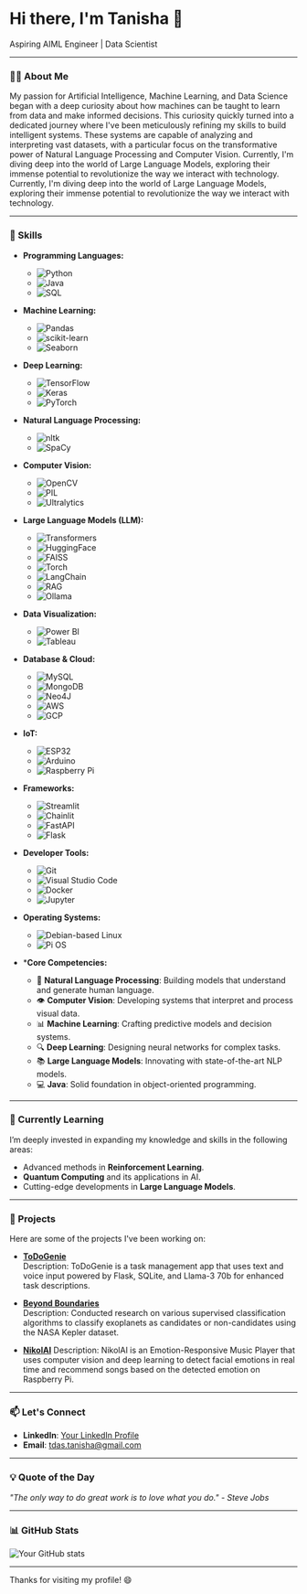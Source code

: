 # Hi there, I'm Tanisha 👋

Aspiring AIML Engineer | Data Scientist 

---

### 👨‍💻 About Me

My passion for Artificial Intelligence, Machine Learning, and Data Science began with a deep curiosity about how machines can be taught to learn from data and make informed decisions. This curiosity quickly turned into a dedicated journey where I've been meticulously refining my skills to build intelligent systems. These systems are capable of analyzing and interpreting vast datasets, with a particular focus on the transformative power of Natural Language Processing and Computer Vision. Currently, I'm diving deep into the world of Large Language Models, exploring their immense potential to revolutionize the way we interact with technology. Currently, I'm diving deep into the world of Large Language Models, exploring their immense potential to revolutionize the way we interact with technology.

---

### 🔧 Skills


- **Programming Languages:**
  - ![Python](https://img.shields.io/badge/-Python-3776AB?style=flat&logo=python&logoColor=white)
  - ![Java](https://img.shields.io/badge/-Java-007396?style=flat&logo=java&logoColor=white)
  - ![SQL](https://img.shields.io/badge/-SQL-4479A1?style=flat&logo=postgresql&logoColor=white)

- **Machine Learning:**
  - ![Pandas](https://img.shields.io/badge/-Pandas-150458?style=flat&logo=pandas&logoColor=white)
  - ![scikit-learn](https://img.shields.io/badge/-Scikit%20Learn-F7931E?style=flat&logo=scikit-learn&logoColor=white)
  - ![Seaborn](https://img.shields.io/badge/-Seaborn-3776AB?style=flat&logo=seaborn&logoColor=white)

- **Deep Learning:**
  - ![TensorFlow](https://img.shields.io/badge/-TensorFlow-FF6F00?style=flat&logo=tensorflow&logoColor=white)
  - ![Keras](https://img.shields.io/badge/-Keras-D00000?style=flat&logo=keras&logoColor=white)
  - ![PyTorch](https://img.shields.io/badge/-PyTorch-EE4C2C?style=flat&logo=pytorch&logoColor=white)

- **Natural Language Processing:**
  - ![nltk](https://img.shields.io/badge/-nltk-9FD400?style=flat&logo=nltk&logoColor=white)
  - ![SpaCy](https://img.shields.io/badge/-SpaCy-09A3D5?style=flat&logo=spacy&logoColor=white)

- **Computer Vision:**
  - ![OpenCV](https://img.shields.io/badge/-OpenCV-5C3EE8?style=flat&logo=opencv&logoColor=white)
  - ![PIL](https://img.shields.io/badge/-PIL-FF3C00?style=flat&logo=python&logoColor=white)
  - ![Ultralytics](https://img.shields.io/badge/-Ultralytics-2C7B9B?style=flat&logo=yolov5&logoColor=white)

- **Large Language Models (LLM):**
  - ![Transformers](https://img.shields.io/badge/-Transformers-F7DF1E?style=flat&logo=hugging-face&logoColor=white)
  - ![HuggingFace](https://img.shields.io/badge/-HuggingFace-FF8A00?style=flat&logo=hugging-face&logoColor=white)
  - ![FAISS](https://img.shields.io/badge/-FAISS-0096D6?style=flat&logo=faiss&logoColor=white)
  - ![Torch](https://img.shields.io/badge/-Torch-EE4C2C?style=flat&logo=pytorch&logoColor=white)
  - ![LangChain](https://img.shields.io/badge/-LangChain-2E86C1?style=flat&logo=chainlink&logoColor=white)
  - ![RAG](https://img.shields.io/badge/-RAG-FF6F00?style=flat&logo=rag&logoColor=white)
  - ![Ollama](https://img.shields.io/badge/-Ollama-FF4C29?style=flat&logo=ollama&logoColor=white)

- **Data Visualization:**
  - ![Power BI](https://img.shields.io/badge/-Power%20BI-F2C811?style=flat&logo=power-bi&logoColor=white)
  - ![Tableau](https://img.shields.io/badge/-Tableau-E97627?style=flat&logo=tableau&logoColor=white)
    
- **Database & Cloud:**
  - ![MySQL](https://img.shields.io/badge/-MySQL-4479A1?style=flat&logo=mysql&logoColor=white)
  - ![MongoDB](https://img.shields.io/badge/-MongoDB-47A248?style=flat&logo=mongodb&logoColor=white)
  - ![Neo4J](https://img.shields.io/badge/-Neo4J-008CC1?style=flat&logo=neo4j&logoColor=white)
  - ![AWS](https://img.shields.io/badge/-AWS-FF9900?style=flat&logo=amazon-aws&logoColor=white)
  - ![GCP](https://img.shields.io/badge/-GCP-4285F4?style=flat&logo=google-cloud&logoColor=white)

- **IoT:**
  - ![ESP32](https://img.shields.io/badge/-ESP32-333333?style=flat&logo=espressif&logoColor=white)
  - ![Arduino](https://img.shields.io/badge/-Arduino-00979D?style=flat&logo=arduino&logoColor=white)
  - ![Raspberry Pi](https://img.shields.io/badge/-Raspberry%20Pi-A22846?style=flat&logo=raspberry-pi&logoColor=white)

- **Frameworks:**
  - ![Streamlit](https://img.shields.io/badge/-Streamlit-FF4B4B?style=flat&logo=streamlit&logoColor=white)
  - ![Chainlit](https://img.shields.io/badge/-Chainlit-1F5AF6?style=flat&logo=chainlink&logoColor=white)
  - ![FastAPI](https://img.shields.io/badge/-FastAPI-009688?style=flat&logo=fastapi&logoColor=white)
  - ![Flask](https://img.shields.io/badge/-Flask-000000?style=flat&logo=flask&logoColor=white)

- **Developer Tools:**
  - ![Git](https://img.shields.io/badge/-Git-F05032?style=flat&logo=git&logoColor=white)
  - ![Visual Studio Code](https://img.shields.io/badge/-VS%20Code-007ACC?style=flat&logo=visual-studio-code&logoColor=white)
  - ![Docker](https://img.shields.io/badge/-Docker-2496ED?style=flat&logo=docker&logoColor=white)
  - ![Jupyter](https://img.shields.io/badge/-Jupyter-F37626?style=flat&logo=jupyter&logoColor=white)

- **Operating Systems:**
  - ![Debian-based Linux](https://img.shields.io/badge/-Debian-DC3545?style=flat&logo=debian&logoColor=white)
  - ![Pi OS](https://img.shields.io/badge/-Pi%20OS-C51A4A?style=flat&logo=raspberry-pi&logoColor=white)


- ***Core Competencies:**
  - 🧠 **Natural Language Processing**: Building models that understand and generate human language.
  - 👁 **Computer Vision**: Developing systems that interpret and process visual data.
  - 📊 **Machine Learning**: Crafting predictive models and decision systems.
  - 🔍 **Deep Learning**: Designing neural networks for complex tasks.
  - 📚 **Large Language Models**: Innovating with state-of-the-art NLP models.
  - 💻 **Java**: Solid foundation in object-oriented programming.

---

### 🌱 Currently Learning

I’m deeply invested in expanding my knowledge and skills in the following areas:

- Advanced methods in **Reinforcement Learning**.
- **Quantum Computing** and its applications in AI.
- Cutting-edge developments in **Large Language Models**.

---

### 🚀 Projects

Here are some of the projects I've been working on:

- **[ToDoGenie](https://github.com/Tdas-christ/ToDoGenie)**  
  Description: ToDoGenie is a task management app that uses text and voice input powered by Flask, SQLite, and Llama-3 70b for enhanced task descriptions.

- **[Beyond Boundaries](https://github.com/Tdas-christ/Beyond-Boundaries)**  
  Description: Conducted research on various supervised classification algorithms to classify exoplanets as candidates or non-candidates using the NASA Kepler dataset.

- **[NikolAI](https://github.com/Tdas-christ/NikolAI)**
  Description: NikolAI is an Emotion-Responsive Music Player that uses computer vision and deep learning to detect facial emotions in real time and recommend songs based on the detected emotion on Raspberry Pi.

---

### 📫 Let's Connect

- **LinkedIn**: [Your LinkedIn Profile](https://www.linkedin.com/in/tanisha-das-b61993222/)
- **Email**: tdas.tanisha@gmail.com

---

### 💡 Quote of the Day

_"The only way to do great work is to love what you do." - Steve Jobs_

---

### 📊 GitHub Stats

![Your GitHub stats](https://github-readme-stats.vercel.app/api?username=Tdas-christ&show_icons=true&hide_border=true&count_private=true)

---

Thanks for visiting my profile! 😄
